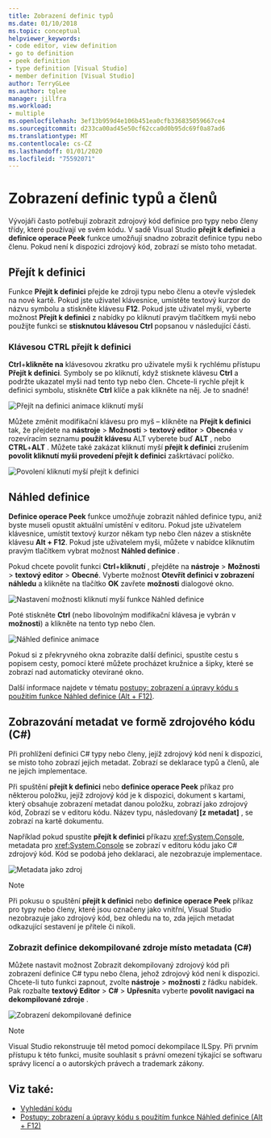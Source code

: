 ```yaml
---
title: Zobrazení definic typů
ms.date: 01/10/2018
ms.topic: conceptual
helpviewer_keywords:
- code editor, view definition
- go to definition
- peek definition
- type definition [Visual Studio]
- member definition [Visual Studio]
author: TerryGLee
ms.author: tglee
manager: jillfra
ms.workload:
- multiple
ms.openlocfilehash: 3ef13b959d4e106b451ea0cfb336835059667ce4
ms.sourcegitcommit: d233ca00ad45e50cf62cca0d0b95dc69f0a87ad6
ms.translationtype: MT
ms.contentlocale: cs-CZ
ms.lasthandoff: 01/01/2020
ms.locfileid: "75592071"
---
```

# <a name="view-type-and-member-definitions"></a>Zobrazení definic typů a členů

Vývojáři často potřebují zobrazit zdrojový kód definice pro typy nebo členy třídy, které používají ve svém kódu. V sadě Visual Studio **přejít k definici** a **definice operace Peek** funkce umožňují snadno zobrazit definice typu nebo členu. Pokud není k dispozici zdrojový kód, zobrazí se místo toho metadat.

## <a name="go-to-definition"></a>Přejít k definici

Funkce **Přejít k definici** přejde ke zdroji typu nebo členu a otevře výsledek na nové kartě. Pokud jste uživatel klávesnice, umístěte textový kurzor do názvu symbolu a stiskněte klávesu **F12**. Pokud jste uživatel myši, vyberte možnost **Přejít k definici** z nabídky po kliknutí pravým tlačítkem myši nebo použijte funkci se **stisknutou klávesou Ctrl** popsanou v následující části.

### <a name="ctrl-click-go-to-definition"></a>Klávesou CTRL přejít k definici

**Ctrl**+**klikněte na** klávesovou zkratku pro uživatele myši k rychlému přístupu **Přejít k definici**. Symboly se po kliknutí, když stisknete klávesu **Ctrl** a podržte ukazatel myši nad tento typ nebo člen. Chcete-li rychle přejít k definici symbolu, stiskněte **Ctrl** klíče a pak klikněte na něj. Je to snadné!

![Přejít na definici animace kliknutí myší](../ide/media/click_gotodef.gif)

Můžete změnit modifikační klávesu pro myš – klikněte na **Přejít k definici** tak, že přejdete na **nástroje** > **Možnosti** > **textový editor** > **Obecné**a v rozevíracím seznamu **použít klávesu** ALT vyberete buď **ALT** , nebo **CTRL**+**ALT** . Můžete také zakázat kliknutí myší **přejít k definici** zrušením **povolit kliknutí myši provedení přejít k definici** zaškrtávací políčko.

![Povolení kliknutí myší přejít k definici](../ide/media/editor_options_mouse_click_gotodef.png)

## <a name="peek-definition"></a>Náhled definice

**Definice operace Peek** funkce umožňuje zobrazit náhled definice typu, aniž byste museli opustit aktuální umístění v editoru. Pokud jste uživatelem klávesnice, umístit textový kurzor někam typ nebo člen název a stiskněte klávesu **Alt + F12**. Pokud jste uživatelem myši, můžete v nabídce kliknutím pravým tlačítkem vybrat možnost **Náhled definice** .

Pokud chcete povolit funkci **Ctrl**+**kliknutí** , přejděte na **nástroje** > **Možnosti** > **textový editor** > **Obecné**. Vyberte možnost **Otevřít definici v zobrazení náhledu** a klikněte na tlačítko **OK** zavřete **možnosti** dialogové okno.

![Nastavení možnosti kliknutí myší funkce Náhled definice](../ide/media/editor_options_peek_view.png)

Poté stiskněte **Ctrl** (nebo libovolným modifikační klávesa je vybrán v **možnosti**) a klikněte na tento typ nebo člen.

![Náhled definice animace](../ide/media/peek_definition.gif)

Pokud si z překryvného okna zobrazíte další definici, spustíte cestu s popisem cesty, pomocí které můžete procházet kružnice a šipky, které se zobrazí nad automaticky otevírané okno.

Další informace najdete v tématu [postupy: zobrazení a úpravy kódu s použitím funkce Náhled definice (Alt + F12)](how-to-view-and-edit-code-by-using-peek-definition-alt-plus-f12.md).

## <a name="view-metadata-as-source-code-c"></a>Zobrazování metadat ve formě zdrojového kódu (C#)

Při prohlížení definici C# typy nebo členy, jejíž zdrojový kód není k dispozici, se místo toho zobrazí jejich metadat. Zobrazí se deklarace typů a členů, ale ne jejich implementace.

Při spuštění **přejít k definici** nebo **definice operace Peek** příkaz pro některou položku, jejíž zdrojový kód je k dispozici, dokument s kartami, který obsahuje zobrazení metadat danou položku, zobrazí jako zdrojový kód, Zobrazí se v editoru kódu. Název typu, následovaný **[z metadat]** , se zobrazí na kartě dokumentu.

Například pokud spustíte **přejít k definici** příkazu <xref:System.Console>, metadata pro <xref:System.Console> se zobrazí v editoru kódu jako C# zdrojový kód. Kód se podobá jeho deklaraci, ale nezobrazuje implementace.

![Metadata jako zdroj](../ide/media/metadatasource.png)

> [!NOTE]
> Při pokusu o spuštění **přejít k definici** nebo **definice operace Peek** příkaz pro typy nebo členy, které jsou označeny jako vnitřní, Visual Studio nezobrazuje jako zdrojový kód, bez ohledu na to, zda jejich metadat odkazující sestavení je přítele či nikoli.

### <a name="view-decompiled-source-definitions-instead-of-metadata-c"></a>Zobrazit definice dekompilované zdroje místo metadata (C#)

Můžete nastavit možnost Zobrazit dekompilovaný zdrojový kód při zobrazení definice C# typu nebo člena, jehož zdrojový kód není k dispozici. Chcete-li tuto funkci zapnout, zvolte **nástroje** > **možnosti** z řádku nabídek. Pak rozbalte **textový Editor** > **C#**  > **Upřesnit**a vyberte **povolit navigaci na dekompilované zdroje** .

![Zobrazení dekompilované definice](media/go-to-definition-decompiled-sources.png)

> [!NOTE]
> Visual Studio rekonstruuje těl metod pomocí dekompilace ILSpy. Při prvním přístupu k této funkci, musíte souhlasit s právní omezení týkající se softwaru správy licencí a o autorských právech a trademark zákony.

## <a name="see-also"></a>Viz také:

- [Vyhledání kódu](../ide/navigating-code.md)
- [Postupy: zobrazení a úpravy kódu s použitím funkce Náhled definice (Alt + F12)](how-to-view-and-edit-code-by-using-peek-definition-alt-plus-f12.md)
